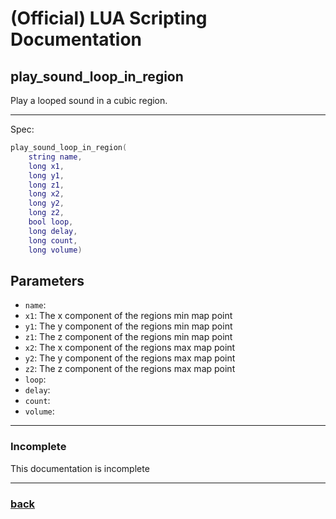 
# (Official) LUA Scripting Documentation

## play_sound_loop_in_region

Play a looped sound in a cubic region.

___

Spec:

```lua
play_sound_loop_in_region(
	string name,
	long x1,
	long y1,
	long z1,
	long x2,
	long y2,
	long z2,
	bool loop,
	long delay,
	long count,
	long volume)
```

## Parameters

- `name`: 
- `x1`: The x component of the regions min map point
- `y1`: The y component of the regions min map point
- `z1`: The z component of the regions min map point
- `x2`: The x component of the regions max map point
- `y2`: The y component of the regions max map point
- `z2`: The z component of the regions max map point
- `loop`: 
- `delay`: 
- `count`: 
- `volume`: 

___

### Incomplete

This documentation is incomplete

___

### [back](../sound)
